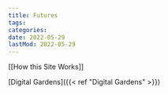 ```yaml
---
title: Futures
tags:
categories:
date: 2022-05-29
lastMod: 2022-05-29
---
```

[[How this Site Works]]

[Digital Gardens]({{< ref "Digital Gardens" >}})
